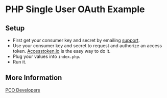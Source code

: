# PHP Single User OAuth Example

## Setup

* First get your consumer key and secret by emailing [support](support@planningcenteronline.com). 
* Use your consumer key and secret to request and authorize an access token. [Accesstoken.io](http://accesstoken.io) is the easy way to do it.
* Plug your values into `index.php`.
* Run it.

## More Information

[PCO Developers](https://github.com/ministrycentered/developers)
